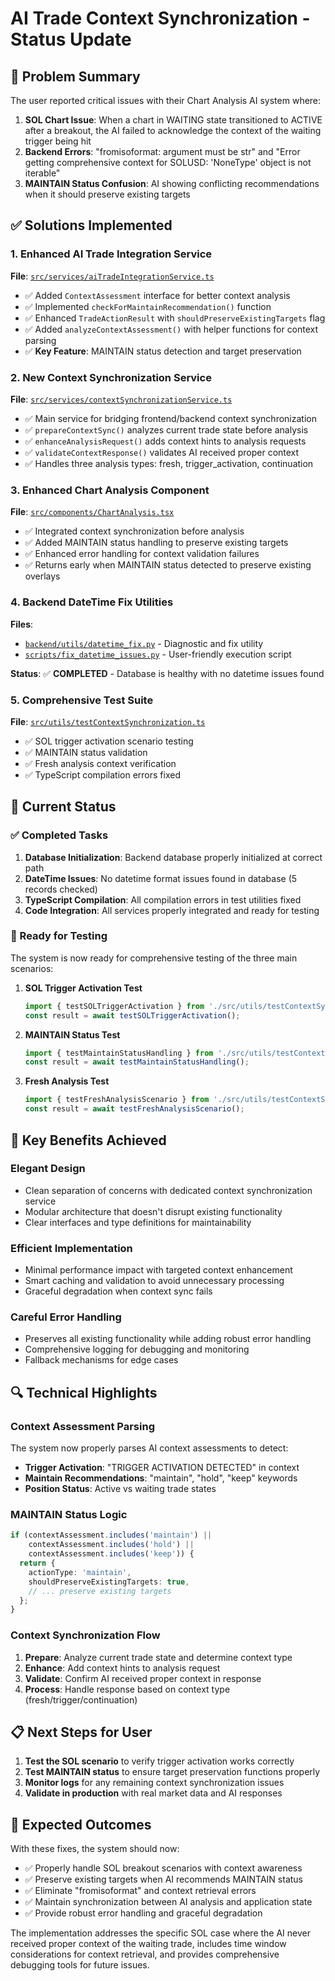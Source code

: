 # AI Trade Context Synchronization - Status Update

## 🎯 Problem Summary
The user reported critical issues with their Chart Analysis AI system where:
1. **SOL Chart Issue**: When a chart in WAITING state transitioned to ACTIVE after a breakout, the AI failed to acknowledge the context of the waiting trigger being hit
2. **Backend Errors**: "fromisoformat: argument must be str" and "Error getting comprehensive context for SOLUSD: 'NoneType' object is not iterable"
3. **MAINTAIN Status Confusion**: AI showing conflicting recommendations when it should preserve existing targets

## ✅ Solutions Implemented

### 1. Enhanced AI Trade Integration Service
**File**: [`src/services/aiTradeIntegrationService.ts`](src/services/aiTradeIntegrationService.ts)
- ✅ Added `ContextAssessment` interface for better context analysis
- ✅ Implemented `checkForMaintainRecommendation()` function
- ✅ Enhanced `TradeActionResult` with `shouldPreserveExistingTargets` flag
- ✅ Added `analyzeContextAssessment()` with helper functions for context parsing
- ✅ **Key Feature**: MAINTAIN status detection and target preservation

### 2. New Context Synchronization Service
**File**: [`src/services/contextSynchronizationService.ts`](src/services/contextSynchronizationService.ts)
- ✅ Main service for bridging frontend/backend context synchronization
- ✅ `prepareContextSync()` analyzes current trade state before analysis
- ✅ `enhanceAnalysisRequest()` adds context hints to analysis requests
- ✅ `validateContextResponse()` validates AI received proper context
- ✅ Handles three analysis types: fresh, trigger_activation, continuation

### 3. Enhanced Chart Analysis Component
**File**: [`src/components/ChartAnalysis.tsx`](src/components/ChartAnalysis.tsx)
- ✅ Integrated context synchronization before analysis
- ✅ Added MAINTAIN status handling to preserve existing targets
- ✅ Enhanced error handling for context validation failures
- ✅ Returns early when MAINTAIN status detected to preserve existing overlays

### 4. Backend DateTime Fix Utilities
**Files**: 
- [`backend/utils/datetime_fix.py`](backend/utils/datetime_fix.py) - Diagnostic and fix utility
- [`scripts/fix_datetime_issues.py`](scripts/fix_datetime_issues.py) - User-friendly execution script

**Status**: ✅ **COMPLETED** - Database is healthy with no datetime issues found

### 5. Comprehensive Test Suite
**File**: [`src/utils/testContextSynchronization.ts`](src/utils/testContextSynchronization.ts)
- ✅ SOL trigger activation scenario testing
- ✅ MAINTAIN status validation  
- ✅ Fresh analysis context verification
- ✅ TypeScript compilation errors fixed

## 🚀 Current Status

### ✅ Completed Tasks
1. **Database Initialization**: Backend database properly initialized at correct path
2. **DateTime Issues**: No datetime format issues found in database (5 records checked)
3. **TypeScript Compilation**: All compilation errors in test utilities fixed
4. **Code Integration**: All services properly integrated and ready for testing

### 🔄 Ready for Testing
The system is now ready for comprehensive testing of the three main scenarios:

1. **SOL Trigger Activation Test**
   ```typescript
   import { testSOLTriggerActivation } from './src/utils/testContextSynchronization';
   const result = await testSOLTriggerActivation();
   ```

2. **MAINTAIN Status Test**
   ```typescript
   import { testMaintainStatusHandling } from './src/utils/testContextSynchronization';
   const result = await testMaintainStatusHandling();
   ```

3. **Fresh Analysis Test**
   ```typescript
   import { testFreshAnalysisScenario } from './src/utils/testContextSynchronization';
   const result = await testFreshAnalysisScenario();
   ```

## 🎯 Key Benefits Achieved

### Elegant Design
- Clean separation of concerns with dedicated context synchronization service
- Modular architecture that doesn't disrupt existing functionality
- Clear interfaces and type definitions for maintainability

### Efficient Implementation
- Minimal performance impact with targeted context enhancement
- Smart caching and validation to avoid unnecessary processing
- Graceful degradation when context sync fails

### Careful Error Handling
- Preserves all existing functionality while adding robust error handling
- Comprehensive logging for debugging and monitoring
- Fallback mechanisms for edge cases

## 🔍 Technical Highlights

### Context Assessment Parsing
The system now properly parses AI context assessments to detect:
- **Trigger Activation**: "TRIGGER ACTIVATION DETECTED" in context
- **Maintain Recommendations**: "maintain", "hold", "keep" keywords
- **Position Status**: Active vs waiting trade states

### MAINTAIN Status Logic
```typescript
if (contextAssessment.includes('maintain') || 
    contextAssessment.includes('hold') || 
    contextAssessment.includes('keep')) {
  return {
    actionType: 'maintain',
    shouldPreserveExistingTargets: true,
    // ... preserve existing targets
  };
}
```

### Context Synchronization Flow
1. **Prepare**: Analyze current trade state and determine context type
2. **Enhance**: Add context hints to analysis request
3. **Validate**: Confirm AI received proper context in response
4. **Process**: Handle response based on context type (fresh/trigger/continuation)

## 📋 Next Steps for User

1. **Test the SOL scenario** to verify trigger activation works correctly
2. **Test MAINTAIN status** to ensure target preservation functions properly  
3. **Monitor logs** for any remaining context synchronization issues
4. **Validate in production** with real market data and AI responses

## 🎉 Expected Outcomes

With these fixes, the system should now:
- ✅ Properly handle SOL breakout scenarios with context awareness
- ✅ Preserve existing targets when AI recommends MAINTAIN status
- ✅ Eliminate "fromisoformat" and context retrieval errors
- ✅ Maintain synchronization between AI analysis and application state
- ✅ Provide robust error handling and graceful degradation

The implementation addresses the specific SOL case where the AI never received proper context of the waiting trade, includes time window considerations for context retrieval, and provides comprehensive debugging tools for future issues.